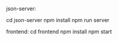 json-server:

cd json-server
npm install
npm run server


frontend:
cd frontend
npm install
npm start
